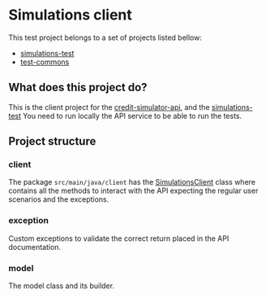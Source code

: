 # Simulations client
This test project belongs to a set of projects listed bellow:

* [simulations-test](https://github.com/eliasnogueira/simulations-test)
* [test-commons](https://github.com/eliasnogueira/test-commons)

## What does this project do?
This is the client project for the [credit-simulator-api](https://github.com/eliasnogueira/credit-simulator-api), 
and the [simulations-test](https://github.com/eliasnogueira/simulations-test)
You need to run locally the API service to be able to run the tests.

## Project structure

### client
The package `src/main/java/client` has the [SimulationsClient](https://github.com/eliasnogueira/simulations-client/blob/master/src/main/java/client/SimulationsClient.java) class 
where contains all the methods to interact with the API expecting the regular user scenarios and the exceptions.

### exception
Custom exceptions to validate the correct return placed in the API documentation.

### model
The model class and its builder.